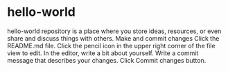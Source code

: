 # hello-world
hello-world repository is a place where you store ideas, resources, or even share and discuss things with others.
Make and commit changes
Click the README.md file.
Click the  pencil icon in the upper right corner of the file view to edit.
In the editor, write a bit about yourself.
Write a commit message that describes your changes.
Click Commit changes button.
